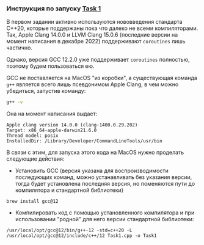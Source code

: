 ### Инструкция по запуску [Task 1](Task1.cpp)

В первом задании активно используются нововведения стандарта C++20, которые поддержаны пока что
далеко не всеми компиляторами. Так, Apple Clang 14.0.0 и LLVM Clang 15.0.6 (последние версии на момент
написания в декабре 2022) поддерживают `coroutines` лишь частично.

Однако, версия GCC 12.2.0 уже поддерживает `coroutines` полностью, поэтому будем пользоваться ею.

GCC не поставляется на MacOS "из коробки", а существующая команда `g++` является всего лишь псевдонимом Apple Clang,
в чем можно убедиться, запустив команду:

```bash
g++ -v
```

Она на момент написания выдает:

```
Apple clang version 14.0.0 (clang-1400.0.29.202)
Target: x86_64-apple-darwin21.6.0
Thread model: posix
InstalledDir: /Library/Developer/CommandLineTools/usr/bin
```

В связи с этим, для запуска этого кода на MacOS нужно проделать следующие действия:

* Установить GCC (версия указана для воспроизводимости последующих команд, можно устанавливать без указания версии,
  тогда будет установлена последняя версия, но поменяются пути до компилятора и стандартной библиотеки)

```shell
brew install gcc@12
```

* Компилировать код с помощью установленного компилятора и при использовании
  "родной" для него версии стандартной библиотеки:

```shell
/usr/local/opt/gcc@12/bin/g++-12 -std=c++20 -L /usr/local/opt/gcc@12/include/c++/12 Task1.cpp -o Task1
```

